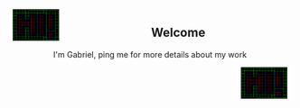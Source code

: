 
<img  align="left" src="content/hi!.gif" width="100px">

<h2 align="center" width="200px">
    Welcome
</h2>

<p align="center" width="200px">
    I'm Gabriel, ping me for more details about my work
</p>

<img  align="right" src="content/hi!.gif" width="100px">




<!--
**GabrielSten/GabrielSten** is a ✨ _special_ ✨ repository because its `README.md` (this file) appears on your GitHub profile.

Here are some ideas to get you started:

- 🔭 I’m currently working on ...
- 🌱 I’m currently learning ...
- 👯 I’m looking to collaborate on ...
- 🤔 I’m looking for help with ...
- 💬 Ask me about ...
- 📫 How to reach me: ...
- 😄 Pronouns: ...
- ⚡ Fun fact: ...
-->
